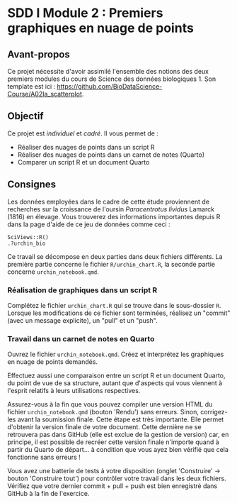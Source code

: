 # SDD I Module 2 : Premiers graphiques en nuage de points

## Avant-propos

Ce projet nécessite d'avoir assimilé l'ensemble des notions des deux premiers modules du cours de Science des données biologiques 1. Son template est ici : <https://github.com/BioDataScience-Course/A02Ia_scatterplot>.

## Objectif

Ce projet est *individuel* et *cadré*. Il vous permet de :

-   Réaliser des nuages de points dans un script R
-   Réaliser des nuages de points dans un carnet de notes (Quarto)
-   Comparer un script R et un document Quarto

## Consignes

Les données employées dans le cadre de cette étude proviennent de recherches sur la croissance de l'oursin *Paracentrotus lividus* Lamarck (1816) en élevage. Vous trouverez des informations importantes depuis R dans la page d'aide de ce jeu de données comme ceci :

    SciViews::R()
    .?urchin_bio

Ce travail se décompose en deux parties dans deux fichiers différents. La première partie concerne le fichier `R/urchin_chart.R`, la seconde partie concerne `urchin_notebook.qmd`.

### Réalisation de graphiques dans un script R

Complétez le fichier `urchin_chart.R` qui se trouve dans le sous-dossier `R`. Lorsque les modifications de ce fichier sont terminées, réalisez un "commit" (avec un message explicite), un "pull" et un "push".

### Travail dans un carnet de notes en Quarto

Ouvrez le fichier `urchin_notebook.qmd`. Créez et interprétez les graphiques en nuage de points demandés.

Effectuez aussi une comparaison entre un script R et un document Quarto, du point de vue de sa structure, autant que d'aspects qui vous viennent à l'esprit relatifs à leurs utilisations respectives.

Assurez-vous à la fin que vous pouvez compiler une version HTML du fichier `urchin_notebook.qmd` (bouton 'Rendu') sans erreurs. Sinon, corrigez-les avant la soumission finale. Cette étape est très importante. Elle permet d'obtenir la version finale de votre document. Cette dernière ne se retrouvera pas dans GitHub (elle est exclue de la gestion de version) car, en principe, il est possible de recréer cette version finale n'importe quand à partir du Quarto de départ... à condition que vous ayez bien vérifié que cela fonctionne sans erreurs !

Vous avez une batterie de tests à votre disposition (onglet 'Construire' -> bouton 'Construire tout') pour contrôler votre travail dans les deux fichiers. Vérifiez que votre dernier commit + pull + push est bien enregistré dans GitHub à la fin de l'exercice.
